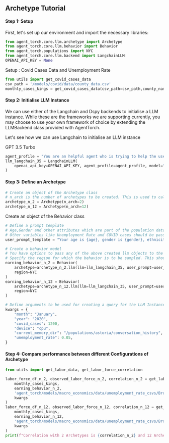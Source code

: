 ## Archetype Tutorial

#### Step 1: Setup
First, let's set up our environment and import the necessary libraries:


```python
from agent_torch.core.llm.archetype import Archetype
from agent_torch.core.llm.behavior import Behavior
from agent_torch.populations import NYC
from agent_torch.core.llm.backend import LangchainLLM
OPENAI_API_KEY = None
```

Setup : Covid Cases Data and Unemployment Rate


```python
from utils import get_covid_cases_data
csv_path = '/models/covid/data/county_data.csv'
monthly_cases_kings = get_covid_cases_data(csv_path=csv_path,county_name='Kings County')

```

#### Step 2: Initialise LLM Instance

We can use either of the Langchain and Dspy backends to initialise a LLM instance. While these are the frameworks we are supporting currently, you may choose to use your own framework of choice by extending the LLMBackend class provided with AgentTorch.

Let's see how we can use Langchain to initialise an LLM instance

GPT 3.5 Turbo


```python
agent_profile = "You are an helpful agent who is trying to help the user make a decision. Give answer as a single number between 0 and 1, only."
llm_langchain_35 = LangchainLLM(
    openai_api_key=OPENAI_API_KEY, agent_profile=agent_profile, model="gpt-3.5-turbo"
)
```

#### Step 3: Define an Archetype


```python
# Create an object of the Archetype class
# n_arch is the number of archetypes to be created. This is used to calculate a distribution from which the outputs are then sampled.
archetype_n_2 = Archetype(n_arch=2) 
archetype_n_12 = Archetype(n_arch=12)
```

Create an object of the Behavior class


```python
# Define a prompt template
# Age,Gender and other attributes which are part of the population data, will be replaced by the actual values of specified region, during the simulation.
# Other variables like Unemployment Rate and COVID cases should be passed as kwargs to the behavior model.
user_prompt_template = "Your age is {age}, gender is {gender}, ethnicity is {ethnicity}, and the number of COVID cases is {covid_cases}.Current month is {month} and year is {year}."

# Create a behavior model
# You have options to pass any of the above created llm objects to the behavior class
# Specify the region for which the behavior is to be sampled. This should be the name of any of the regions available in the populations folder.
earning_behavior_n_2 = Behavior(
    archetype=archetype_n_2.llm(llm=llm_langchain_35, user_prompt=user_prompt_template),
    region=NYC
)
earning_behavior_n_12 = Behavior(
    archetype=archetype_n_12.llm(llm=llm_langchain_35, user_prompt=user_prompt_template),
    region=NYC
)
```


```python
# Define arguments to be used for creating a query for the LLM Instance
kwargs = {
    "month": "January",
    "year": "2020",
    "covid_cases": 1200,
    "device": "cpu",
    "current_memory_dir": "/populations/astoria/conversation_history",
    "unemployment_rate": 0.05,
}
```

#### Step 4: Compare performance between different Configurations of Archetype


```python
from utils import get_labor_data, get_labor_force_correlation

labor_force_df_n_2, observed_labor_force_n_2, correlation_n_2 = get_labor_force_correlation(
    monthly_cases_kings, 
    earning_behavior_n_2, 
    'agent_torch/models/macro_economics/data/unemployment_rate_csvs/Brooklyn-Table.csv',
    kwargs
)
labor_force_df_n_12, observed_labor_force_n_12, correlation_n_12 = get_labor_force_correlation(
    monthly_cases_kings, 
    earning_behavior_n_12, 
    'agent_torch/models/macro_economics/data/unemployment_rate_csvs/Brooklyn-Table.csv',
    kwargs
)
print(f"Correlation with 2 Archetypes is {correlation_n_2} and 12 Archetypes is {correlation_n_12}")
```
